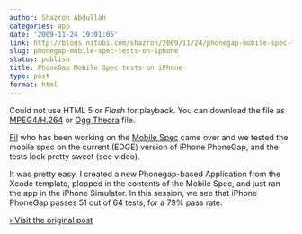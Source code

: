 ```yaml
---
author: Shazron Abdullah
categories: app
date: '2009-11-24 19:01:05'
link: http://blogs.nitobi.com/shazron/2009/11/24/phonegap-mobile-spec-tests-on-iphone/
slug: phonegap-mobile-spec-tests-on-iphone
status: publish
title: PhoneGap Mobile Spec tests on iPhone
type: post
format: html
---
```


Could not use HTML 5 or _Flash_ for playback. You can download the file as [MPEG4/H.264](http://blogs.nitobi.com/shazron/wp-content/uploads/2009/11/MobileSpecPG.m4v) or [Ogg Theora](http://blogs.nitobi.com/shazron/wp-content/uploads/2009/11/MobileSpecPG.ogg) file.

[Fil](http://blogs.nitobi.com/fil/) who has been working on the [Mobile Spec](http://github.com/filmaj/mobile-spec) came over and we tested the mobile spec on the current (EDGE) version of iPhone PhoneGap, and the tests look pretty sweet (see video).

It was pretty easy, I created a new Phonegap-based Application from the Xcode template, plopped in the contents of the Mobile Spec, and just ran the app in the iPhone Simulator. In this session, we see that iPhone PhoneGap passes 51 out of 64 tests, for a 79% pass rate.

[› Visit the original post](http://blogs.nitobi.com/shazron/2009/11/24/phonegap-mobile-spec-tests-on-iphone/)
